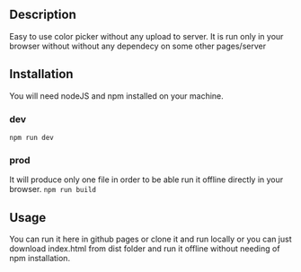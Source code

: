 ## Description
Easy to use color picker without any upload to server. It is run only in your browser without without any dependecy on some other pages/server

## Installation
You will need nodeJS and npm installed on your machine.
### dev
```npm run dev```
### prod
It will produce only one file in order to be able run it offline directly in your browser.
```npm run build```

## Usage
You can run it here in github pages or clone it and run locally or you can just download index.html from dist folder and run it offline without needing of npm installation.

